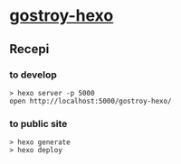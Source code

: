# [gostroy-hexo](https://panser.github.io/gostroy-hexo/)

## Recepi
### to develop
```
> hexo server -p 5000
open http://localhost:5000/gostroy-hexo/
```
### to public site
```
> hexo generate
> hexo deploy
```

